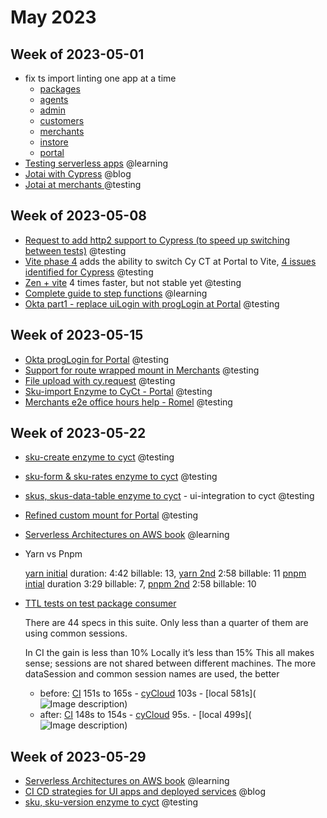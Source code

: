 # May 2023

## Week of 2023-05-01 

- fix ts import linting one app at a time 
  - [packages](https://github.com/helloextend/client/pull/6238)
  - [agents](https://github.com/helloextend/client/pull/6240)
  - [admin](https://github.com/helloextend/client/pull/6241)
  - [customers](https://github.com/helloextend/client/pull/6242)
  - [merchants](https://github.com/helloextend/client/pull/6243)
  - [instore](https://github.com/helloextend/client/pull/6244)
  - [portal](https://github.com/helloextend/client/pull/6247)
- [Testing serverless apps](https://github.com/muratkeremozcan/books/tree/master/aws/Testing-serverless-apps) @learning
- [Jotai with Cypress](https://www.youtube.com/watch?v=HY_w3Nyixvc) @blog
- [Jotai at merchants ](https://github.com/helloextend/client/pull/6283)@testing

## Week of 2023-05-08 

- [Request to add http2 support to Cypress (to speed up switching between tests)](https://github.com/cypress-io/cypress/issues/26698)  @testing
- [Vite phase 4](https://github.com/helloextend/client/pull/6302)  adds the ability to switch Cy CT at Portal to Vite, [4 issues identified for Cypress](https://helloextend.atlassian.net/browse/DEVXTEST-1849) @testing
- [Zen + vite](https://github.com/helloextend/client/pull/6320) 4 times faster, but not stable yet @testing
- [Complete guide to step functions](https://github.com/muratkeremozcan/books/tree/master/aws/Complete-Guide-To-Step-Functions) @learning
- [Okta part1 - replace uiLogin with progLogin at Portal](https://github.com/helloextend/client/pull/6335) @testing

## Week of 2023-05-15

* [Okta progLogin for Portal](https://github.com/helloextend/client/pull/6367) @testing
* [Support for route wrapped mount in Merchants](https://github.com/helloextend/client/pull/6402) @testing 
* [File upload with cy.request](https://github.com/helloextend/node-core/pull/15330) @testing
* [Sku-import Enzyme to CyCt - Portal](https://github.com/helloextend/client/pull/6377) @testing
* [Merchants e2e office hours help - Romel](https://github.com/helloextend/client/pull/6380) @testing

## Week of 2023-05-22

* [sku-create enzyme to cyct](https://github.com/helloextend/client/pull/6411) @testing

* [sku-form & sku-rates enzyme to cyct](https://github.com/helloextend/client/pull/6421) @testing

* [skus, skus-data-table enzyme to cyct](https://github.com/helloextend/client/pull/6435) - ui-integration to cyct @testing

* [Refined custom mount for Portal](https://github.com/helloextend/client/pull/6446) @testing

* [Serverless Architectures on AWS book](https://github.com/muratkeremozcan/books/tree/master/aws/serverless-architectures-aws-2) @learning

* Yarn vs Pnpm

  [yarn initial](https://github.com/helloextend/onboarding-polyrepo-example/actions/runs/5071117898) duration: 4:42 billable: 13, [yarn 2nd](https://github.com/helloextend/onboarding-polyrepo-example/actions/runs/5071267183) 2:58 billable: 11
  [pnpm intial](https://github.com/helloextend/onboarding-polyrepo-example/actions/runs/5072725675) duration 3:29 billable: 7, [pnpm 2nd](https://github.com/helloextend/onboarding-polyrepo-example/actions/runs/5072707711?pr=127) 2:58 billable: 10

* [TTL tests on test package consumer](https://github.com/helloextend/test-package-consumer/pull/205)

  There are 44 specs in this suite. Only less than a quarter of them are using common sessions.
  
  In CI the gain is less than 10%
  Locally it’s less than 15%
  This all makes sense; sessions are not shared between different machines. The more dataSession and common session names are used, the better
  
  - before: [CI](https://github.com/helloextend/test-package-consumer/actions/runs/5061172098?pr=205) 151s to 165s - [cyCloud](https://cloud.cypress.io/projects/ch5ssh/runs/563/specs) 103s - [local 581s](![Image description](https://dev-to-uploads.s3.amazonaws.com/uploads/articles/uhqo7e82s8rse0grxgsk.png))
  - after:    [CI](https://github.com/helloextend/test-package-consumer/actions/runs/5062008699) 148s to 154s - [cyCloud](https://cloud.cypress.io/projects/ch5ssh/runs/567/specs) 95s.  - [local 499s](![Image description](https://dev-to-uploads.s3.amazonaws.com/uploads/articles/x4xcol4lpo34wsdgz5qu.png))
  
  
  

## Week of 2023-05-29

* [Serverless Architectures on AWS book](https://github.com/muratkeremozcan/books/tree/master/aws/Burning-Monk/Serverless-architectures-aws-2) @learning
* [CI CD strategies for UI apps and deployed services](https://dev.to/muratkeremozcan/ci-cd-strategies-for-ui-apps-and-deployed-services-7k8) @blog
* [sku, sku-version enzyme to cyct](https://github.com/helloextend/client/pull/6463) @testing

